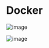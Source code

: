 # Docker
![image](https://github.com/user-attachments/assets/0e7b41ee-afe1-4e18-8ce6-ca972f4d789a)

![image](https://github.com/user-attachments/assets/3d49ea29-d897-44af-ad76-b4bb94593acf)
